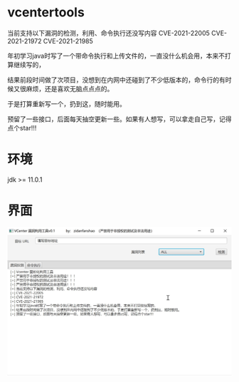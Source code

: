 





# vcentertools

当前支持以下漏洞的检测，利用、命令执行还没写内容
CVE-2021-22005
CVE-2021-21972
CVE-2021-21985

年初学习java时写了一个带命令执行和上传文件的，一直没什么机会用，本来不打算继续写的，

结果前段时间做了次项目，没想到在内网中还碰到了不少低版本的，命令行的有时候又很麻烦，还是喜欢无脑点点点的。

于是打算重新写一个，扔到这，随时能用。

预留了一些接口，后面每天抽空更新一些。如果有人想写，可以拿走自己写，记得点个star!!!

# 环境

jdk >= 11.0.1



# 界面

![image-20241112004542765](./assets/image-20241112004542765.jpg)
